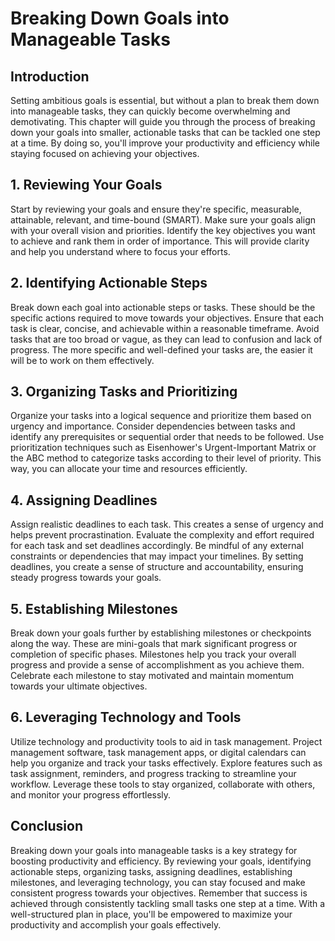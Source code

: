 # Breaking Down Goals into Manageable Tasks

## Introduction

Setting ambitious goals is essential, but without a plan to break them down into manageable tasks, they can quickly become overwhelming and demotivating. This chapter will guide you through the process of breaking down your goals into smaller, actionable tasks that can be tackled one step at a time. By doing so, you'll improve your productivity and efficiency while staying focused on achieving your objectives.

## 1\. Reviewing Your Goals

Start by reviewing your goals and ensure they're specific, measurable, attainable, relevant, and time-bound (SMART). Make sure your goals align with your overall vision and priorities. Identify the key objectives you want to achieve and rank them in order of importance. This will provide clarity and help you understand where to focus your efforts.

## 2\. Identifying Actionable Steps

Break down each goal into actionable steps or tasks. These should be the specific actions required to move towards your objectives. Ensure that each task is clear, concise, and achievable within a reasonable timeframe. Avoid tasks that are too broad or vague, as they can lead to confusion and lack of progress. The more specific and well-defined your tasks are, the easier it will be to work on them effectively.

## 3\. Organizing Tasks and Prioritizing

Organize your tasks into a logical sequence and prioritize them based on urgency and importance. Consider dependencies between tasks and identify any prerequisites or sequential order that needs to be followed. Use prioritization techniques such as Eisenhower's Urgent-Important Matrix or the ABC method to categorize tasks according to their level of priority. This way, you can allocate your time and resources efficiently.

## 4\. Assigning Deadlines

Assign realistic deadlines to each task. This creates a sense of urgency and helps prevent procrastination. Evaluate the complexity and effort required for each task and set deadlines accordingly. Be mindful of any external constraints or dependencies that may impact your timelines. By setting deadlines, you create a sense of structure and accountability, ensuring steady progress towards your goals.

## 5\. Establishing Milestones

Break down your goals further by establishing milestones or checkpoints along the way. These are mini-goals that mark significant progress or completion of specific phases. Milestones help you track your overall progress and provide a sense of accomplishment as you achieve them. Celebrate each milestone to stay motivated and maintain momentum towards your ultimate objectives.

## 6\. Leveraging Technology and Tools

Utilize technology and productivity tools to aid in task management. Project management software, task management apps, or digital calendars can help you organize and track your tasks effectively. Explore features such as task assignment, reminders, and progress tracking to streamline your workflow. Leverage these tools to stay organized, collaborate with others, and monitor your progress effortlessly.

## Conclusion

Breaking down your goals into manageable tasks is a key strategy for boosting productivity and efficiency. By reviewing your goals, identifying actionable steps, organizing tasks, assigning deadlines, establishing milestones, and leveraging technology, you can stay focused and make consistent progress towards your objectives. Remember that success is achieved through consistently tackling small tasks one step at a time. With a well-structured plan in place, you'll be empowered to maximize your productivity and accomplish your goals effectively.
